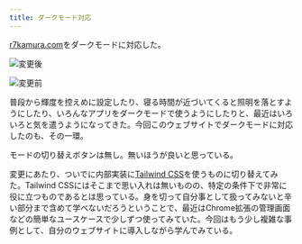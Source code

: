 ```yaml
---
title: ダークモード対応
---
```

[r7kamura.com](https://r7kamura.com/)をダークモードに対応した。

![](https://lh3.googleusercontent.com/LSkFpq-1TXdnwDIi8G02J_xshCqNll3Z3FLgFK4P31lXeyiyvTjoGbjrhGuGmZiFnh6fo4pQDGQVAfBPPUaVB0j61QpFhz8ItvBYJ_Wv50c6-0v3fZRytE9QqnlGVnyhPjHBWZ82u6zmJueXvl6j9SupOuVod3ryvAcfyZBOtfhiC6s-o8zkr65O "変更後")

![](https://lh6.googleusercontent.com/pYSFHKxsNyOifI0rxC1eLkciWMEZBmY9aQHnWs0AObnjUICGEE9aHzvDmnhPY7xr3cR3OllbbYLA3c7143UzklwS04KoEkM81TChDY3Uiw5T52H-ALLlbtThuMEcAvJc_MMKwBpOH3T_JF3KjGykh81-PItJ2UXisZ5-fyKhGgHt8ULfPYtjl9z4 "変更前")

普段から輝度を控えめに設定したり、寝る時間が近づいてくると照明を落とすようにしたり、いろんなアプリをダークモードで使うようにしたりと、最近はいろいろと気を遣うようになってきた。今回このウェブサイトでダークモードに対応したのも、その一環。

モードの切り替えボタンは無し。無いほうが良いと思っている。

変更にあたり、ついでに内部実装に[Tailwind CSS](https://tailwindcss.com/)を使うものに切り替えてみた。Tailwind CSSにはそこまで思い入れは無いものの、特定の条件下で非常に役に立つものであるとは思っている。身を切って自分事として扱ってみないと辛い部分まで含めて学べないだろうということで、最近はChrome拡張の管理画面などの簡単なユースケースで少しずつ使ってみていた。今回はもう少し複雑な事例として、自分のウェブサイトに導入しながら学んでみている。
